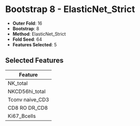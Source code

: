 # Bootstrap 8 - ElasticNet_Strict

- **Outer Fold**: 16
- **Bootstrap**: 8
- **Method**: ElasticNet_Strict
- **Fold Seed**: 64
- **Features Selected**: 5

## Selected Features

| Feature |
|---------|
| NK_total |
| NKCD56hi_total |
| Tconv naive_CD3 |
| CD8 RO DR_CD8 |
| Ki67_Bcells |
